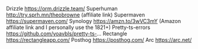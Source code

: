 Drizzle https://orm.drizzle.team/
Superhuman http://try.sprh.mn/theobrowne (affiliate link)
Supermaven https://supermaven.com/
Synology https://amzn.to/3wVC3mY (Amazon affiliate link and I personally use the 1821+)
Pretty-ts-errors https://github.com/yoavbls/pretty-ts-...
Rectangle https://rectangleapp.com/
Posthog https://posthog.com/
Arc https://arc.net/